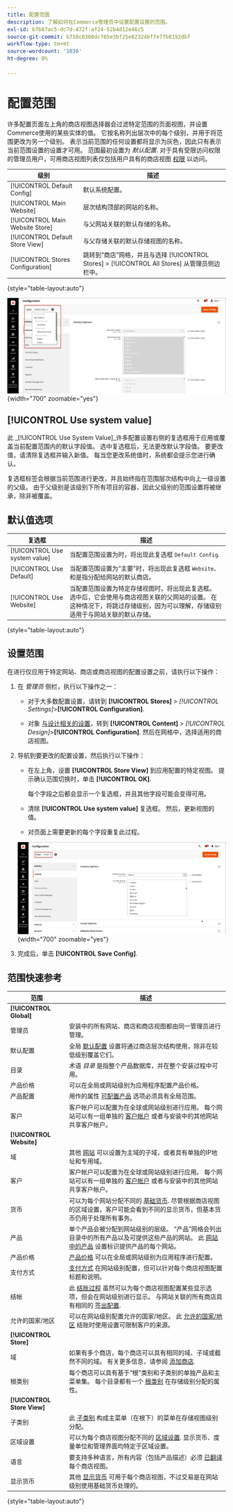 ```yaml
---
title: 配置范围
description: 了解如何在Commerce管理员中设置配置设置的范围。
exl-id: b7b87ac5-dc7d-472f-af24-52b4d12e46c5
source-git-commit: b710c0368dc765e3bf25e82324bffe7fb8192dbf
workflow-type: tm+mt
source-wordcount: '1030'
ht-degree: 0%

---
```


# 配置范围

许多配置页面左上角的商店视图选择器会过滤特定范围的页面视图，并设置Commerce使用的某些实体的值。 它按名称列出层次中的每个级别，并用于将范围更改为另一个级别。 表示当前范围的任何设置都将显示为灰色，因此只有表示当前范围设置的设置才可用。 范围最初设置为 _默认配置_. 对于具有受限访问权限的管理员用户，可用商店视图列表仅包括用户具有的商店视图 [权限](../systems/permissions.md) 以访问。

| 级别 | 描述 |
|--- |--- |
| [!UICONTROL Default Config] | 默认系统配置。 |
| [!UICONTROL Main Website] | 层次结构顶部的网站的名称。 |
| [!UICONTROL Main Website Store] | 与父网站关联的默认存储的名称。 |
| [!UICONTROL Default Store View] | 与父存储关联的默认存储视图的名称。 |
| [!UICONTROL Stores Configuration] | 跳转到“商店”网格，并且与选择 [!UICONTROL Stores] > [!UICONTROL All Stores] 从管理员侧边栏中。 |

{style="table-layout:auto"}

![已选中“使用系统值”复选框](./assets/store-view-control.png){width="700" zoomable="yes"}

## [!UICONTROL Use system value]

此 _[!UICONTROL Use System Value]_许多配置设置右侧的复选框用于应用或覆盖当前配置范围内的默认字段值。 选中复选框后，无法更改默认字段值。 要更改值，请清除复选框并输入新值。 每当您更改系统值时，系统都会提示您进行确认。

复选框标签会根据当前范围进行更改，并且始终指在范围层次结构中向上一级设置的父级。 由于父级别是该级别下所有项目的容器，因此父级别的范围设置将被继承，除非被覆盖。

## 默认值选项

| 复选框 | 描述 |
|--- |--- |
| [!UICONTROL Use system value] | 当配置范围设置为时，将出现此复选框 `Default Config`. |
| [!UICONTROL Use Default] | 当配置范围设置为“主要”时，将出现此复选框 `Website`、和是指分配给网站的默认商店。 |
| [!UICONTROL Use Website] | 当配置范围设置为特定存储视图时，将出现此复选框。 选中后，它会使用与商店视图关联的父网站的设置。 在这种情况下，将跳过存储级别，因为可以理解，存储级别适用于与网站关联的默认存储。 |

{style="table-layout:auto"}

## 设置范围

在进行仅应用于特定网站、商店或商店视图的配置设置之前，请执行以下操作：

1. 在 _管理员_ 侧栏，执行以下操作之一：

   - 对于大多数配置设置，请转到 **[!UICONTROL Stores]** > _[!UICONTROL Settings]_>**[!UICONTROL Configuration]**.

   - 对象 [与设计相关的设置](../content-design/configuration.md)，转到 **[!UICONTROL Content]** > _[!UICONTROL Design]_>**[!UICONTROL Configuration]**. 然后在网格中，选择适用的商店视图。

1. 导航到要更改的配置设置，然后执行以下操作：

   - 在左上角，设置 **[!UICONTROL Store View]** 到应用配置的特定视图。 提示确认范围切换时，单击 **[!UICONTROL OK]**.

     每个字段之后都会显示一个复选框，并且其他字段可能会变得可用。

   - 清除 **[!UICONTROL Use system value]** 复选框。 然后，更新视图的值。

   - 对页面上需要更新的每个字段重复此过程。

   ![设置法国商店视图的“国家/地区”选项](./assets/store-view-french.png){width="700" zoomable="yes"}

1. 完成后，单击 **[!UICONTROL Save Config]**.

## 范围快速参考

| 范围 | 描述 |
|--- |--- |
| **[!UICONTROL Global]** |  |
| 管理员 | 安装中的所有网站、商店和商店视图都由同一管理员进行管理。 |
| 默认配置 | 全局 [默认配置](../getting-started/websites-stores-views.md#scope-settings) 设置将通过商店层次结构使用，除非在较低级别覆盖它们。 |
| 目录 | 术语 _目录_ 是指整个产品数据库，并在整个安装过程中可用。 |
| 产品价格 | 可以在全局或网站级别为应用程序配置产品价格。 |
| 产品配置 | 用作的属性 [可配置产品](../catalog/product-create-configurable.md) 选项必须具有全局范围。 |
| 客户 | 客户帐户可以配置为在全球或网站级别进行应用。 每个网站可以有一组单独的 [客户帐户](../customers/customer-account-scope.md) 或者与安装中的其他网站共享客户帐户。 |
| **[!UICONTROL Website]** |  |
| 域 | 其他 [网站](../stores-purchase/introduction.md#store-structure) 可以设置为主域的子域，或者具有单独的IP地址和专用域。 |
| 客户 | 客户帐户可以配置为在全球或网站级别进行应用。 每个网站可以有一组单独的 [客户帐户](../customers/customer-account-scope.md) 或者与安装中的其他网站共享客户帐户。 |
| 货币 | 可以为每个网站分配不同的 [基础货币](../stores-purchase/currency-configuration.md). 尽管根据商店视图的区域设置，客户可能会看到不同的显示货币，但基本货币仍用于处理所有事务。 |
| 产品 | 单个产品会被分配到网站级别的层级。 “产品”网格会列出目录中的所有产品以及可提供这些产品的网站。 此 [网站中的产品](../catalog/settings-basic-websites.md) 设置标识提供产品的每个网站。 |
| 产品价格 | [产品价格](../catalog/catalog-price-scope.md) 可以在全局或网站级别为应用程序进行配置。 |
| 支付方式 | [支付方式](../stores-purchase/payments.md) 在网站级别配置，但可以针对每个商店视图配置标题和说明。 |
| 结帐 | 此 [结账过程](../stores-purchase/checkout-process.md) 虽然可以为每个商店视图配置某些显示选项，但会在网站级别进行显示。 与网站关联的所有商店具有相同的 [签出配置](../stores-purchase/checkout-process.md#checkout-options). |
| 允许的国家/地区 | 可以在网站级别配置允许的国家/地区。 此 [允许的国家/地区](../getting-started/store-details.md#country-options) 结账时使用设置可限制客户的来源。 |
| **[!UICONTROL Store]** |  |
| 域 | 如果有多个商店，每个商店可以具有相同的域、子域或截然不同的域。 有关更多信息，请参阅 [添加商店](../stores-purchase/stores.md#add-stores). |
| 根类别 | 每个商店可以具有基于“根”类别和子类别的单独产品和主菜单集。 每个目录都有一个 [根类别](../catalog/category-root.md) 在存储级别分配的属性。 |
| **[!UICONTROL Store View]** |  |
| 子类别 | 此 [子类别](../catalog/category-create.md#category-structure) 构成主菜单（在根下）的菜单在存储视图级别分配。 |
| 区域设置 | 可以为每个商店视图分配不同的 [区域设置](../getting-started/store-details.md#locale-options). 显示货币、度量单位和管理界面均特定于区域设置。 |
| 语言 | 要支持多种语言，所有内容（包括产品描述）必须 [已翻译](../stores-purchase/store-localize.md#localize-products) 每个商店视图。 |
| 显示货币 | 其他 [显示货币](../stores-purchase/currency-configuration.md) 可用于每个商店视图，不过交易是在网站级别使用基础货币处理的。 |

{style="table-layout:auto"}
